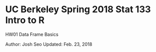 # UC Berkeley Spring 2018 Stat 133 Intro to R 
HW01 Data Frame Basics

Author: Josh Seo
Updated: Feb. 23, 2018
